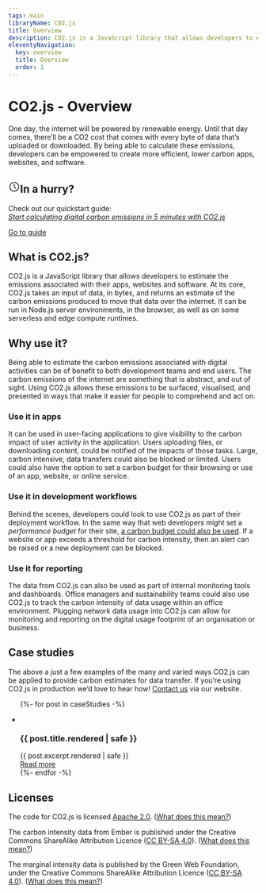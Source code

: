 ```yaml
---
tags: main
libraryName: CO2.js
title: Overview
description: CO2.js is a JavaScript library that allows developers to estimate the emissions associated with their apps, websites and software.
eleventyNavigation:
  key: overview
  title: Overview
  order: 1
---
```


# CO2.js - Overview

One day, the internet will be powered by renewable energy. Until that day comes, there’ll be a CO2 cost that comes with every byte of data that’s uploaded or downloaded. By being able to calculate these emissions, developers can be empowered to create more efficient, lower carbon apps, websites, and software.

<div class="alert bg-secondary text-white">
  <div class="items-start">
    <div>
      <h2 class="text-white font-bold my-3 gap-2 flex items-center"><svg xmlns="http://www.w3.org/2000/svg" class="text-white inline flex-shrink-0 w-6 h-6" width="24" height="24" viewBox="0 0 24 24" stroke-width="1.5" stroke="currentColor" fill="none" stroke-linecap="round" stroke-linejoin="round">
  <path stroke="none" d="M0 0h24v24H0z" fill="none"/>
  <circle cx="12" cy="12" r="9" />
  <polyline points="12 7 12 12 15 15" />
</svg>In a hurry?</h2>
      <p class="text-lg">Check out our quickstart guide: <br/> <a href="https://www.thegreenwebfoundation.org/news/start-calculating-digital-carbon-emissions-in-5-minutes-with-co2-js/" class="text-white"><em>Start calculating digital carbon emissions in 5 minutes with CO2.js</em></a></p>
    </div>
  </div>
  <div class="flex-none">
    <a href="https://www.thegreenwebfoundation.org/news/start-calculating-digital-carbon-emissions-in-5-minutes-with-co2-js/" class="btn btn-lg btn-accent no-underline hover:text-white">Go to guide</a>
  </div>
</div>

## What is CO2.js?

CO2.js is a JavaScript library that allows developers to estimate the emissions associated with their apps, websites and software. At its core, CO2.js takes an input of data, in bytes, and returns an estimate of the carbon emissions produced to move that data over the internet. It can be run in Node.js server environments, in the browser, as well as on some serverless and edge compute runtimes.

## Why use it?

Being able to estimate the carbon emissions associated with digital activities can be of benefit to both development teams and end users. The carbon emissions of the internet are something that is abstract, and out of sight. Using CO2.js allows these emissions to be surfaced, visualised, and presented in ways that make it easier for people to comprehend and act on.

### Use it in apps

It can be used in user-facing applications to give visibility to the carbon impact of user activity in the application. Users uploading files, or downloading content, could be notified of the impacts of those tasks. Large, carbon intensive, data transfers could also be blocked or limited. Users could also have the option to set a carbon budget for their browsing or use of an app, website, or online service.

### Use it in development workflows

Behind the scenes, developers could look to use CO2.js as part of their deployment workflow. In the same way that web developers might set a _performance budget_ for their site, [a carbon budget could also be used](https://css-tricks.com/reduce-your-websites-environmental-impact-with-a-carbon-budget/). If a website or app exceeds a threshold for carbon intensity, then an alert can be raised or a new deployment can be blocked.

### Use it for reporting

The data from CO2.js can also be used as part of internal monitoring tools and dashboards. Office managers and sustainability teams could also use CO2.js to track the carbon intensity of data usage within an office environment. Plugging network data usage into CO2.js can allow for monitoring and reporting on the digital usage footprint of an organisation or business.

## Case studies

The above a just a few examples of the many and varied ways CO2.js can be applied to provide carbon estimates for data transfer. If you’re using CO2.js in production we’d love to hear how! [Contact us](https://www.thegreenwebfoundation.org/support-form/) via our website.

<ul class="list-disc px-0 prose-lg flex gap-6 flex-wrap">
{%- for post in caseStudies -%}
            <li class="card w-full md:w-96 bg-base-100 shadow-xl not-prose">
            <figure class="not-prose"><img src="{% postFeatureImage post.featured_media %}" alt="" class=" not-prose" loading="lazy"/></figure>
             <div class="card-body not-prose">
    <h3 class="card-title not-prose">{{ post.title.rendered | safe }}
    </h3>
    <span>{{ post.excerpt.rendered | safe }}</span>
    <div class="card-actions justify-end not-prose">
      <a href="{{ post.link }}" class="btn btn-secondary text-white no-underline">Read more</a>
    </div>
  </div>
                </li>
          {%- endfor -%}
</ul>

## Licenses

The code for CO2.js is licensed [Apache 2.0](https://github.com/thegreenwebfoundation/co2.js/blob/main/LICENSE). ([What does this mean?](<https://tldrlegal.com/license/apache-license-2.0-(apache-2.0)>))

The carbon intensity data from Ember is published under the Creative Commons ShareAlike Attribution Licence ([CC BY-SA 4.0](https://creativecommons.org/licenses/by-sa/4.0/)). ([What does this mean?](https://www.tldrlegal.com/license/creative-commons-attribution-share-alike-cc-sa))

The marginal intensity data is published by the Green Web Foundation, under the Creative Commons ShareAlike Attribution Licence ([CC BY-SA 4.0](https://creativecommons.org/licenses/by-sa/4.0/)). ([What does this mean?](https://www.tldrlegal.com/license/creative-commons-attribution-share-alike-cc-sa))
